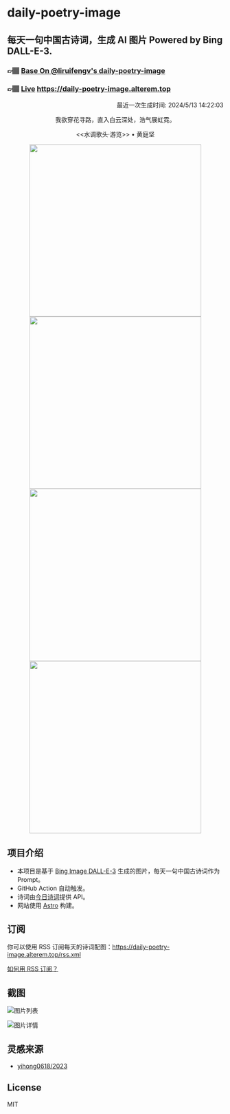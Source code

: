 
# daily-poetry-image

## 每天一句中国古诗词，生成 AI 图片 Powered by Bing DALL-E-3.

### 👉🏽 [Base On @liruifengv's daily-poetry-image](https://github.com/liruifengv/daily-poetry-image)

### 👉🏽 [Live](https://daily-poetry-image.alterem.top/) https://daily-poetry-image.alterem.top

<p align="right">
  最近一次生成时间: 2024/5/13 14:22:03
</p>
<p align="center">
我欲穿花寻路，直入白云深处，浩气展虹霓。
</p>
<p align="center">
<<水调歌头·游览>> • 黄庭坚
</p>
<p align="center">
<img src="https://tse4.mm.bing.net/th/id/OIG4.MPeQgSkJYl7AJ0PJNM_3" height="400" width="400" />
<img src="https://tse4.mm.bing.net/th/id/OIG4.kJYoMG77.X4NbqYEb6N8" height="400" width="400" />
<img src="https://tse1.mm.bing.net/th/id/OIG4.jQwa.APr7ddgyXG4jM8j" height="400" width="400" />
<img src="https://tse3.mm.bing.net/th/id/OIG4.hRtjuZwQXcpaZvrRWGfN" height="400" width="400" />
</p>

## 项目介绍

-   本项目是基于 [Bing Image DALL-E-3](https://www.bing.com/images/create) 生成的图片，每天一句中国古诗词作为 Prompt。
-   GitHub Action 自动触发。
-   诗词由[今日诗词](https://www.jinrishici.com/)提供 API。
-   网站使用 [Astro](https://astro.build) 构建。

## 订阅

你可以使用 RSS 订阅每天的诗词配图：https://daily-poetry-image.alterem.top/rss.xml

[如何用 RSS 订阅？](https://zhuanlan.zhihu.com/p/55026716)

## 截图

![图片列表](./screenshots/Snipaste_2023-12-28_21-00-26.png)

![图片详情](./screenshots/Snipaste_2023-12-28_21-00-53.png)

## 灵感来源

-   [yihong0618/2023](https://github.com/yihong0618/2023)

## License

MIT
